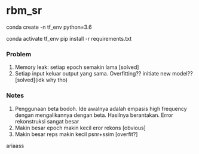 # rbm_sr
conda create -n tf_env python=3.6

conda activate tf_env
pip install -r requirements.txt


### Problem
1. Memory leak: setiap epoch semakin lama [solved]
2. Setiap input keluar output yang sama. Overfitting?? initiate new model?? [solved](idk why tho)

### Notes
1. Penggunaan beta bodoh. 
Ide awalnya adalah empasis high frequency dengan mengalikannya dengan beta.
Hasilnya berantakan. Error rekonstruksi sangat besar
2. Makin besar epoch makin kecil eror rekons [obvious]
3. Makin besar reps makin kecil psnr+ssim [overfit?]

ariaass
